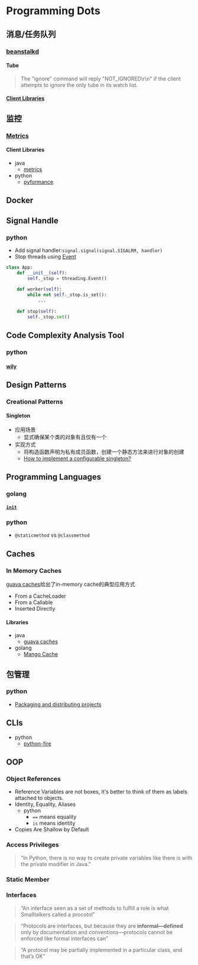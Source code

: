 # Programming Dots
## 消息/任务队列
### [beanstalkd](https://github.com/beanstalkd/beanstalkd)
#### Tube
> The "ignore" command will reply "NOT_IGNORED\r\n" if the client attempts to ignore the only tube in its watch list.
#### [Client Libraries](https://github.com/beanstalkd/beanstalkd/wiki/Client-Libraries)
## 监控
### [Metrics](https://metrics.dropwizard.io/3.1.0/getting-started/)
#### Client Libraries
* java
    * [metrics](https://github.com/dropwizard/metrics)
* python
    * [pyformance](https://github.com/omergertel/pyformance)
## Docker
## Signal Handle
### python
* Add signal handler:`signal.signal(signal.SIGALRM, handler)`
* Stop threads using [Event](https://docs.python.org/3/library/threading.html#event-objects)
```python
class App:
    def __init__(self):
        self._stop = threading.Event()
    
    def worker(self):
        while not self._stop.is_set():
            ...
    
    def stop(self):
        self._stop.set()
```
## Code Complexity Analysis Tool
### python
#### [wily](https://github.com/tonybaloney/wily)
## Design Patterns
### Creational Patterns
#### Singleton
* 应用场景
    * 显式确保某个类的对象有且仅有一个
* 实现方式
    * 将构造函数声明为私有成员函数，创建一个静态方法来进行对象的创建
    * [How to implement a configurable singleton?](https://stackoverflow.com/questions/34642170/how-to-implement-a-configurable-singleton)
## Programming Languages
### golang
#### [`init`](https://golang.org/doc/effective_go.html#init)
### python
* `@staticmethod` vs `@classmethod`
## Caches
### In Memory Caches
[guava caches](https://github.com/google/guava/wiki/CachesExplained)给出了in-memory cache的典型应用方式 
* From a CacheLoader
* From a Callable
* Inserted Directly
#### Libraries
* java
    * [guava caches](https://github.com/google/guava/wiki/CachesExplained)
* golang
    * [Mango Cache](https://github.com/goburrow/cache)
## 包管理
### python
* [Packaging and distributing projects](https://packaging.python.org/guides/distributing-packages-using-setuptools/)
## CLIs
* python
    * [python-fire](https://github.com/google/python-fire)
## OOP
### Object References
* Reference Variables are not boxes, it's better to think of them as labels attached to objects.
* Identity, Equality, Aliases
    * python
        * `==` means equality
        * `is` means identity
* Copies Are Shallow by Default
### Access Privileges
> “In Python, there is no way to create private variables like there is with the private modifier in Java.”
### Static Member
### Interfaces
> “An interface seen as a set of methods to fulfill a role is what Smalltalkers called a procotol”

> “Protocols are interfaces, but because they are **informal—defined** only by documentation and conventions—protocols cannot be enforced like formal interfaces can”

> “A protocol may be partially implemented in a particular class, and that’s OK”
